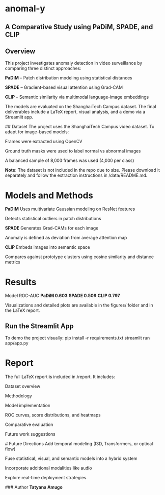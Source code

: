 # anomal-y

## A Comparative Study using PaDiM, SPADE, and CLIP

## Overview
This project investigates anomaly detection in video surveillance by comparing three distinct approaches:

**PaDiM** – Patch distribution modeling using statistical distances

**SPADE** – Gradient-based visual attention using Grad-CAM

**CLIP** – Semantic similarity via multimodal language-image embeddings

The models are evaluated on the ShanghaiTech Campus dataset. The final deliverables include a LaTeX report, visual analysis, and a demo via a Streamlit app.

## Dataset
The project uses the ShanghaiTech Campus video dataset. To adapt for image-based models:

Frames were extracted using OpenCV

Ground truth masks were used to label normal vs abnormal images

A balanced sample of 8,000 frames was used (4,000 per class)

**Note:** The dataset is not included in the repo due to size. Please download it separately and follow the extraction instructions in /data/README.md.

# Models and Methods
**PaDiM**
Uses multivariate Gaussian modeling on ResNet features

Detects statistical outliers in patch distributions

**SPADE**
Generates Grad-CAMs for each image

Anomaly is defined as deviation from average attention map

**CLIP**
Embeds images into semantic space

Compares against prototype clusters using cosine similarity and distance metrics

# Results
Model	ROC-AUC
**PaDiM	0.603**
**SPADE	0.509**
**CLIP	0.797**

Visualizations and detailed plots are available in the figures/ folder and in the LaTeX report.

## Run the Streamlit App
To demo the project visually:
pip install -r requirements.txt
streamlit run app/app.py

# Report
The full LaTeX report is included in /report. It includes:

Dataset overview

Methodology

Model implementation

ROC curves, score distributions, and heatmaps

Comparative evaluation

Future work suggestions

# Future Directions
Add temporal modeling (I3D, Transformers, or optical flow)

Fuse statistical, visual, and semantic models into a hybrid system

Incorporate additional modalities like audio

Explore real-time deployment strategies

### Author
**Tatyana Amugo**
